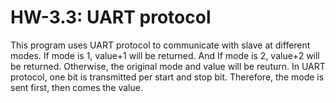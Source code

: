 # HW-3.3: UART protocol
This program uses UART protocol to communicate with slave at different modes. If mode is 1, value+1 will be returned. And If mode is 2, value+2 will be returned. Otherwise, the original mode and value will be reuturn. In UART protocol, one bit is transmitted per start and stop bit. Therefore, the mode is sent first, then comes 
the value.
